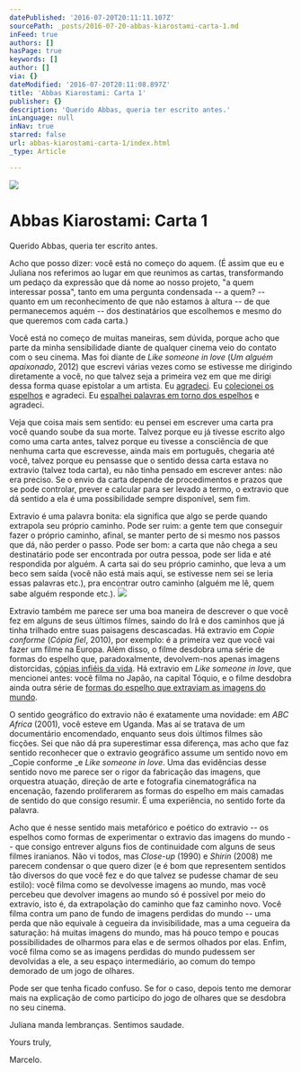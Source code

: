 ```yaml
---
datePublished: '2016-07-20T20:11:11.107Z'
sourcePath: _posts/2016-07-20-abbas-kiarostami-carta-1.md
inFeed: true
authors: []
hasPage: true
keywords: []
author: []
via: {}
dateModified: '2016-07-20T20:11:08.897Z'
title: 'Abbas Kiarostami: Carta 1'
publisher: {}
description: 'Querido Abbas, queria ter escrito antes.'
inLanguage: null
inNav: true
starred: false
url: abbas-kiarostami-carta-1/index.html
_type: Article

---
```

![](https://the-grid-user-content.s3-us-west-2.amazonaws.com/55876382-cd7c-42bf-9aad-d2741c4010f1.jpg)

# Abbas Kiarostami: Carta 1

Querido Abbas, queria ter escrito antes.

Acho que posso dizer: você está no começo do aquem. (É assim que eu e Juliana nos referimos ao lugar em que reunimos as cartas, transformando um pedaço da expressão que dá nome ao nosso projeto, "a quem interessar possa", tanto em uma pergunta condensada -- a quem? -- quanto em um reconhecimento de que não estamos à altura -- de que permanecemos aquém -- dos destinatários que escolhemos e mesmo do que queremos com cada carta.)

Você está no começo de muitas maneiras, sem dúvida, porque acho que parte da minha sensibilidade diante de qualquer cinema veio do contato com o seu cinema. Mas foi diante de _Like someone in love_ (_Um alguém apaixonado_, 2012) que escrevi várias vezes como se estivesse me dirigindo diretamente a você, no que talvez seja a primeira vez em que me dirigi dessa forma quase epistolar a um artista. Eu [agradeci][0]. Eu [colecionei os espelhos][1] e agradeci. Eu [espalhei palavras em torno dos espelhos][2] e agradeci.

Veja que coisa mais sem sentido: eu pensei em escrever uma carta pra você quando soube da sua morte. Talvez porque eu já tivesse escrito algo como uma carta antes, talvez porque eu tivesse a consciência de que nenhuma carta que escrevesse, ainda mais em português, chegaria até você, talvez porque eu pensasse que o sentido dessa carta estava no extravio (talvez toda carta), eu não tinha pensado em escrever antes: não era preciso. Se o envio da carta depende de procedimentos e prazos que se pode controlar, prever e calcular para ser levado a termo, o extravio que dá sentido a ela é uma possibilidade sempre disponível, sem fim.

Extravio é uma palavra bonita: ela significa que algo se perde quando extrapola seu próprio caminho. Pode ser ruim: a gente tem que conseguir fazer o próprio caminho, afinal, se manter perto de si mesmo nos passos que dá, não perder o passo. Pode ser bom: a carta que não chega a seu destinatário pode ser encontrada por outra pessoa, pode ser lida e até respondida por alguém. A carta sai do seu próprio caminho, que leva a um beco sem saída (você não está mais aqui, se estivesse nem sei se leria essas palavras etc.), pra encontrar outro caminho (alguém me lê, quem sabe alguém responde etc.).
![](https://the-grid-user-content.s3-us-west-2.amazonaws.com/6c28917b-d5a0-434b-a0ca-725c20349ad3.jpg)

Extravio também me parece ser uma boa maneira de descrever o que você fez em alguns de seus últimos filmes, saindo do Irã e dos caminhos que já tinha trilhado entre suas paisagens descascadas. Há extravio em _Copie conforme_ (_Cópia fiel_, 2010), por exemplo: é a primeira vez que você vai fazer um filme na Europa. Além disso, o filme desdobra uma série de formas do espelho que, paradoxalmente, devolvem-nos apenas imagens distorcidas, [cópias infiéis da vida][3]. Há extravio em _Like someone in love_, que mencionei antes: você filma no Japão, na capital Tóquio, e o filme desdobra ainda outra série de [formas do espelho que extraviam as imagens do mundo][2].

O sentido geográfico do extravio não é exatamente uma novidade: em _ABC Africa_ (2001), você esteve em Uganda. Mas aí se tratava de um documentário encomendado, enquanto seus dois últimos filmes são ficções. Sei que não dá pra superestimar essa diferença, mas acho que faz sentido reconhecer que o extravio geográfico assume um sentido novo em _Copie conforme _e _Like someone in love_. Uma das evidências desse sentido novo me parece ser o rigor da fabricação das imagens, que orquestra atuação, direção de arte e fotografia cinematográfica na encenação, fazendo proliferarem as formas do espelho em mais camadas de sentido do que consigo resumir. É uma experiência, no sentido forte da palavra.

Acho que é nesse sentido mais metafórico e poético do extravio -- os espelhos como formas de experimentar o extravio das imagens do mundo -- que consigo entrever alguns fios de continuidade com alguns de seus filmes iranianos. Não vi todos, mas _Close-up_ (1990) e _Shirin_ (2008) me parecem condensar o que quero dizer (e é bom que representem sentidos tão diversos do que você fez e do que talvez se pudesse chamar de seu estilo): você filma como se devolvesse imagens ao mundo, mas você percebeu que devolver imagens ao mundo só é possível por meio do extravio, isto é, da extrapolação do caminho que faz caminho novo. Você filma contra um pano de fundo de imagens perdidas do mundo -- uma perda que não equivale à cegueira da invisibilidade, mas a uma cegueira da saturação: há muitas imagens do mundo, mas há pouco tempo e poucas possibilidades de olharmos para elas e de sermos olhados por elas. Enfim, você filma como se as imagens perdidas do mundo pudessem ser devolvidas a ele, a seu espaço intermediário, ao comum do tempo demorado de um jogo de olhares.

Pode ser que tenha ficado confuso. Se for o caso, depois tento me demorar mais na explicação de como participo do jogo de olhares que se desdobra no seu cinema.

Juliana manda lembranças. Sentimos saudade.

Yours truly,

Marcelo.

[0]: https://www.facebook.com/photo.php?fbid=936921856360891&set=a.931771636875913.1073741837.100001292558687&type=3&theater "Like Someone in Love no álbum Algumas visões da beleza"
[1]: https://twitter.com/marcelorsr/status/632729108393422848 "Sobre Like Someone in Love no Twitter"
[2]: http://www.incinerrante.com/textos/terror-e-esplendor-de-espelhos-like-someone-in-love "Texto Terror e esplendor de espelhos no incinerrante"
[3]: http://www.incinerrante.com/textos/copia-infiel "Texto Cópia infiel no incinerrante"